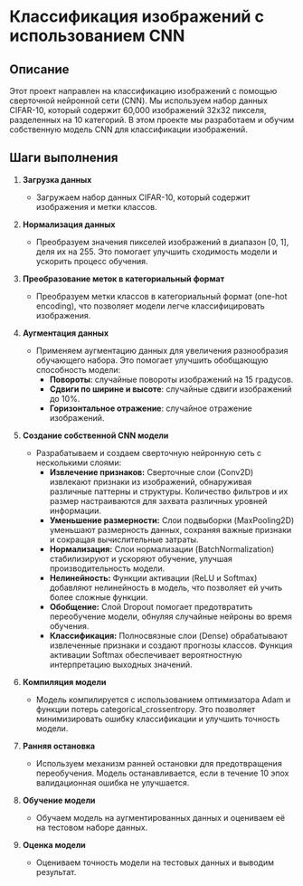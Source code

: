 # Классификация изображений с использованием CNN

## Описание

Этот проект направлен на классификацию изображений с помощью сверточной нейронной сети (CNN). Мы используем набор данных CIFAR-10, который содержит 60,000 изображений 32x32 пикселя, разделенных на 10 категорий. В этом проекте мы разработаем и обучим собственную модель CNN для классификации изображений.

## Шаги выполнения

1. **Загрузка данных**
   - Загружаем набор данных CIFAR-10, который содержит изображения и метки классов.

2. **Нормализация данных**
   - Преобразуем значения пикселей изображений в диапазон [0, 1], деля их на 255. Это помогает улучшить сходимость модели и ускорить процесс обучения.

3. **Преобразование меток в категориальный формат**
   - Преобразуем метки классов в категориальный формат (one-hot encoding), что позволяет модели легче классифицировать изображения.

4. **Аугментация данных**
   - Применяем аугментацию данных для увеличения разнообразия обучающего набора. Это помогает улучшить обобщающую способность модели:
     - **Повороты**: случайные повороты изображений на 15 градусов.
     - **Сдвиги по ширине и высоте**: случайные сдвиги изображений до 10%.
     - **Горизонтальное отражение**: случайное отражение изображений.

5. **Создание собственной CNN модели**
   - Разрабатываем и создаем сверточную нейронную сеть с несколькими слоями:
     - **Извлечение признаков:** Сверточные слои (Conv2D) извлекают признаки из изображений, обнаруживая различные паттерны и структуры. Количество фильтров и их размер настраиваются для захвата различных уровней информации. 
     - **Уменьшение размерности:** Слои подвыборки (MaxPooling2D) уменьшают размерность данных, сохраняя важные признаки и сокращая вычислительные затраты.
     - **Нормализация:** Слои нормализации (BatchNormalization) стабилизируют и ускоряют обучение, улучшая производительность модели.
     - **Нелинейность:** Функции активации (ReLU и Softmax) добавляют нелинейность в модель, что позволяет ей учить более сложные функции.
     - **Обобщение:** Слой Dropout помогает предотвратить переобучение модели, обнуляя случайные нейроны во время обучения.
     - **Классификация:** Полносвязные слои (Dense) обрабатывают извлеченные признаки и создают прогнозы классов. Функция активации Softmax обеспечивает вероятностную интерпретацию выходных значений.

6. **Компиляция модели**
   - Модель компилируется с использованием оптимизатора Adam и функции потерь categorical_crossentropy. Это позволяет минимизировать ошибку классификации и улучшить точность модели.

7. **Ранняя остановка**
   - Используем механизм ранней остановки для предотвращения переобучения. Модель останавливается, если в течение 10 эпох валидационная ошибка не улучшается.

8. **Обучение модели**
   - Обучаем модель на аугментированных данных и оцениваем её на тестовом наборе данных.

9. **Оценка модели**
   - Оцениваем точность модели на тестовых данных и выводим результат.